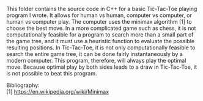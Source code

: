 This folder contains the source code in C++ for a basic Tic-Tac-Toe playing program I wrote.  It allows for human vs human, computer vs computer, or human vs computer play.  The computer uses the minimax algorithm [1] to choose the best move.  In a more complicated game such as chess, it is not computationally feasible for a program to search more than a small part of the game tree, and it must use a heuristic function to evaluate the possible resulting positions.  In Tic-Tac-Toe, it is not only computationally feasible to search the entire game tree, it can be done fairly instantaneously by a modern computer.  This program, therefore, will always play the optimal move.  Because optimal play by both sides leads to a draw in Tic-Tac-Toe, it is not possible to beat this program.

Bibliography:  
[1] https://en.wikipedia.org/wiki/Minimax
